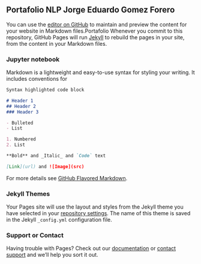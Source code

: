 ##  Portafolio NLP Jorge Eduardo Gomez Forero

You can use the [editor on GitHub](https://github.com/JorgeEduardoGomezForero/Portafolio-NLP/edit/gh-pages/index.md) to maintain and preview the content for your website in Markdown files.Portafolio
Whenever you commit to this repository, GitHub Pages will run [Jekyll](https://jekyllrb.com/) to rebuild the pages in your site, from the content in your Markdown files.

### Jupyter notebook

Markdown is a lightweight and easy-to-use syntax for styling your writing. It includes conventions for

```markdown
Syntax highlighted code block

# Header 1
## Header 2
### Header 3

- Bulleted
- List

1. Numbered
2. List

**Bold** and _Italic_ and `Code` text

[Link](url) and ![Image](src)
```

For more details see [GitHub Flavored Markdown](https://guides.github.com/features/mastering-markdown/).

### Jekyll Themes

Your Pages site will use the layout and styles from the Jekyll theme you have selected in your [repository settings](https://github.com/JorgeEduardoGomezForero/Portafolio-NLP/settings). The name of this theme is saved in the Jekyll `_config.yml` configuration file.

### Support or Contact

Having trouble with Pages? Check out our [documentation](https://docs.github.com/categories/github-pages-basics/) or [contact support](https://github.com/contact) and we’ll help you sort it out.
